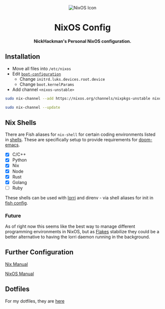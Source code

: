 <div align="center">
  <img src="https://nixos.org/logo/nix-wiki.png" alt="NixOS Icon">
  <h1>NixOS Config</h1>

  <p>
    <strong>NickHackman's Personal NixOS configuration.</strong>
  </p>

  <p>
  </p>
</div>

## Installation

- Move all files into `/etc/nixos`
- Edit [`boot-configuration`](./boot-configuration.nix)
  - Change `initrd.luks.devices.root.device`
  - Change `boot.kernelParams`
- Add channel `<nixos-unstable>`

```sh
sudo nix-channel --add https://nixos.org/channels/nixpkgs-unstable nixos-unstable

sudo nix-channel --update
```

## Nix Shells

There are Fish aliases for `nix-shell` for certain coding environments listed in [shells](./shells). These are specifically setup to provide requirements for [doom-emacs](https://github.com/hlissner/doom-emacs).

- [x] C/C++
- [x] Python
- [x] Nix
- [x] Node
- [x] Rust
- [x] Golang
- [ ] Ruby

These shells can be used with [lorri](https://github.com/target/lorri) and direnv - via shell aliases for init in [fish config](./configs/fish.nix).

### Future

As of right now this seems like the best way to manage different programming environments in NixOS, but as [Flakes](https://www.tweag.io/blog/2020-05-25-flakes/) stabilize they could be a better alternative to having the lorri daemon running in the background.

## Further Configuration

[Nix Manual](https://nixos.org/nix/manual/)

[NixOS Manual](https://nixos.org/nixos/manual/)

## Dotfiles

For my dotfiles, they are [here](https://github.com/NickHackman/dotfiles)
